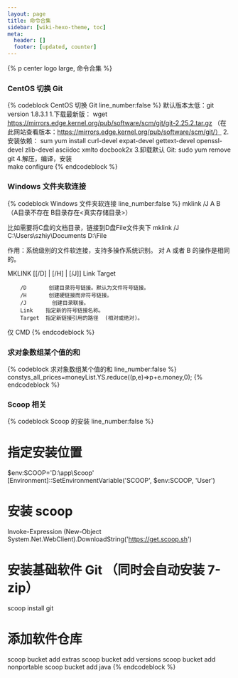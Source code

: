 ```yaml
---
layout: page
title: 命令合集
sidebar: [wiki-hexo-theme, toc]
meta:
  header: []
  footer: [updated, counter]
---
```


{% p center logo large, 命令合集 %}

### CentOS 切换 Git

{% codeblock CentOS 切换 Git line_number:false %}
默认版本太低：git version 1.8.3.1
1.下载最新版：
  wget https://mirrors.edge.kernel.org/pub/software/scm/git/git-2.25.2.tar.gz
  （在此网站查看版本：https://mirrors.edge.kernel.org/pub/software/scm/git/）
2.安装依赖：
  sum yum install curl-devel expat-devel gettext-devel openssl-devel zlib-devel asciidoc xmlto docbook2x
3.卸载默认
  Git: sudo yum remove git
4.解压，编译，安装  
  make configure
{% endcodeblock %}

### Windows 文件夹软连接

{% codeblock Windows 文件夹软连接 line_number:false %}
mklink /J A B    （A目录不存在  B目录存在<真实存储目录>）

比如需要将C盘的文档目录，链接到D盘File文件夹下
mklink /J C:\Users\szhiy\Documents D:\File

作用：系统级别的文件软连接，支持多操作系统识别。
对 A 或者 B 的操作是相同的。


MKLINK [[/D] | [/H] | [/J]] Link Target

        /D       创建目录符号链接。默认为文件符号链接。
        /H       创建硬链接而非符号链接。
        /J        创建目录联接。
        Link    指定新的符号链接名称。
        Target  指定新链接引用的路径  (相对或绝对)。

仅 CMD
{% endcodeblock %}

### 求对象数组某个值的和

{% codeblock 求对象数组某个值的和 line_number:false %}
constys_all_prices=moneyList.YS.reduce((p,e)=>p+e.money,0);
{% endcodeblock %}

### Scoop 相关

{% codeblock Scoop 的安装 line_number:false %}
# 指定安装位置
$env:SCOOP='D:\app\Scoop'
[Environment]::SetEnvironmentVariable('SCOOP', $env:SCOOP, 'User')

# 安装 scoop
Invoke-Expression (New-Object System.Net.WebClient).DownloadString('https://get.scoop.sh')

# 安装基础软件 Git （同时会自动安装 7-zip）
scoop install git

# 添加软件仓库
scoop bucket add extras
scoop bucket add versions
scoop bucket add nonportable
scoop bucket add java
{% endcodeblock %}
